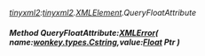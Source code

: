_[tinyxml2](../../modules/tinyxml2/tinyxml2-module.md):[tinyxml2](../../modules/tinyxml2/tinyxml2-module.md).[XMLElement](../../modules/tinyxml2/tinyxml2-xmlelement.md).QueryFloatAttribute_
##### Method QueryFloatAttribute:[XMLError](../../modules/tinyxml2/tinyxml2-xmlerror.md)( name:[wonkey.types.Cstring](../../modules/wonkey/wonkey-types-cstring.md),value:[Float](../../modules/wonkey/wonkey-types-float.md) Ptr )
